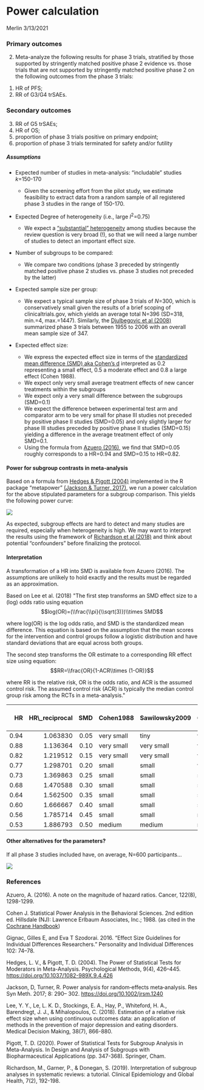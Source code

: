 Power calculation
================
Merlin
3/13/2021

### Primary outcomes

2.  Meta-analyze the following results for phase 3 trials, stratified by
    those supported by stringently matched positive phase 2 evidence
    vs. those trials that are not supported by stringently matched
    positive phase 2 on the following outcomes from the phase 3 trials:

<!-- -->

1.  HR of PFS;  
2.  RR of G3/G4 trSAEs.

### Secondary outcomes

3.  RR of G5 trSAEs;
4.  HR of OS;
5.  proportion of phase 3 trials positive on primary endpoint;
6.  proportion of phase 3 trials terminated for safety and/or futility

##### Assumptions

-   Expected number of studies in meta-analysis: “includable” studies
    *k*=150-170

    -   Given the screening effort from the pilot study, we estimate
        feasibility to extract data from a random sample of all
        registered phase 3 studies in the range of 150-170.

-   Expected Degree of heterogeneity (i.e., large *I*<sup>2</sup>=0.75)

    -   We expect a [“substantial”
        heterogeneity](https://training.cochrane.org/handbook/archive/v6/chapter-10)
        among studies because the review question is very broad (!), so
        that we will need a large number of studies to detect an
        important effect size.

-   Number of subgroups to be compared:

    -   We compare two conditions (phase 3 preceded by stringently
        matched positive phase 2 studies vs. phase 3 studies not
        preceded by the latter)

-   Expected sample size per group:

    -   We expect a typical sample size of phase 3 trials of *N*=300,
        which is conservatively small given the results of a brief
        scoping of clinicaltrials.gov, which yields an average total
        N=396 (SD=318, min.=4, max.=1447). Similarly, the [Djulbegovic
        et
        al (2008)](https://jamanetwork.com/journals/jamainternalmedicine/fullarticle/414102)
        summarized phase 3 trials between 1955 to 2006 with an overall
        mean sample size of 347.

-   Expected effect size:

    -   We express the expected effect size in terms of the
        [standardized mean difference (SMD) aka Cohen’s
        d](https://training.cochrane.org/handbook/archive/v6/chapter-15)
        interpreted as 0.2 representing a small effect, 0.5 a moderate
        effect and 0.8 a large effect (Cohen 1988).
    -   We expect only very small average treatment effects of new
        cancer treatments within the subgroups
    -   We expect only a very small difference between the subgroups
        (SMD=0.1)
    -   We expect the difference between experimental test arm and
        comparator arm to be very small for phase III studies not
        preceded by positive phase II studies (SMD=0.05) and only
        slightly larger for phase III studies preceded by positive phase
        II studies (SMD=0.15) yielding a difference in the average
        treatment effect of only SMD=0.1.
    -   Using the formula from
        [Azuero (2016)](https://acsjournals.onlinelibrary.wiley.com/doi/full/10.1002/cncr.29924),
        we find that SMD=0.05 roughly corresponds to a HR=0.94 and
        SMD=0.15 to HR=0.82.

#### Power for subgroup contrasts in meta-analysis

Based on a formula from [Hedges & Pigott
(2004)](https://psycnet.apa.org/record/2004-21445-002) implemented in
the R package “metapower” [(Jackson & Turner,
2017)](https://www.ncbi.nlm.nih.gov/pmc/articles/PMC5590730/), we run a
power calculation for the above stipulated parameters for a subgroup
comparison. This yields the following power curve:

![](SMD_pwr_150k_short_files/figure-gfm/unnamed-chunk-2-1.png)<!-- -->

As expected, subgroup effects are hard to detect and many studies are
required, especially when heterogeneity is high. We may want to
interpret the results using the framework of [Richardson et al
(2018)](https://cegh.net/article/S2213-3984(18)30099-X/fulltext) and
think about potential “confounders” before finalizing the protocol.

#### Interpretation

A transformation of a HR into SMD is available from Azuero (2016). The
assumptions are unlikely to hold exactly and the results must be
regarded as an approximation.

Based on Lee et al. (2018) "The first step transforms an SMD effect size
to a (log) odds ratio using equation
$$log(OR)=(\\frac{\\pi}{\\sqrt(3)})\\times SMD$$

where log(OR) is the log odds ratio, and SMD is the standardized mean
difference. This equation is based on the assumption that the mean
scores for the intervention and control groups follow a logistic
distribution and have standard deviations that are equal across both
groups.

The second step transforms the OR estimate to a corresponding RR effect
size using equation:
$$RR=\\frac{OR}{1-ACR\\times (1-OR)}$$

where RR is the relative risk, OR is the odds ratio, and ACR is the
assumed control risk. The assumed control risk (ACR) is typically the
median control group risk among the RCTs in a meta-analysis."

<table class="table" style="margin-left: auto; margin-right: auto;">
<thead>
<tr>
<th style="text-align:right;">
HR
</th>
<th style="text-align:right;">
HR\_reciprocal
</th>
<th style="text-align:right;">
SMD
</th>
<th style="text-align:left;">
Cohen1988
</th>
<th style="text-align:left;">
Sawilowsky2009
</th>
<th style="text-align:left;">
Gignac2016
</th>
<th style="text-align:left;">
Lovakov2021
</th>
<th style="text-align:right;">
log\_OR
</th>
<th style="text-align:right;">
OR
</th>
<th style="text-align:right;">
Probability of superiority
</th>
</tr>
</thead>
<tbody>
<tr>
<td style="text-align:right;">
0.94
</td>
<td style="text-align:right;">
1.063830
</td>
<td style="text-align:right;">
0.05
</td>
<td style="text-align:left;">
very small
</td>
<td style="text-align:left;">
tiny
</td>
<td style="text-align:left;">
very small
</td>
<td style="text-align:left;">
very small
</td>
<td style="text-align:right;">
0.09
</td>
<td style="text-align:right;">
1.094174
</td>
<td style="text-align:right;">
0.514
</td>
</tr>
<tr>
<td style="text-align:right;">
0.88
</td>
<td style="text-align:right;">
1.136364
</td>
<td style="text-align:right;">
0.10
</td>
<td style="text-align:left;">
very small
</td>
<td style="text-align:left;">
very small
</td>
<td style="text-align:left;">
very small
</td>
<td style="text-align:left;">
very small
</td>
<td style="text-align:right;">
0.18
</td>
<td style="text-align:right;">
1.197217
</td>
<td style="text-align:right;">
0.514
</td>
</tr>
<tr>
<td style="text-align:right;">
0.82
</td>
<td style="text-align:right;">
1.219512
</td>
<td style="text-align:right;">
0.15
</td>
<td style="text-align:left;">
very small
</td>
<td style="text-align:left;">
very small
</td>
<td style="text-align:left;">
very small
</td>
<td style="text-align:left;">
small
</td>
<td style="text-align:right;">
0.27
</td>
<td style="text-align:right;">
1.309964
</td>
<td style="text-align:right;">
0.514
</td>
</tr>
<tr>
<td style="text-align:right;">
0.77
</td>
<td style="text-align:right;">
1.298701
</td>
<td style="text-align:right;">
0.20
</td>
<td style="text-align:left;">
small
</td>
<td style="text-align:left;">
small
</td>
<td style="text-align:left;">
very small
</td>
<td style="text-align:left;">
small
</td>
<td style="text-align:right;">
0.36
</td>
<td style="text-align:right;">
1.433329
</td>
<td style="text-align:right;">
0.514
</td>
</tr>
<tr>
<td style="text-align:right;">
0.73
</td>
<td style="text-align:right;">
1.369863
</td>
<td style="text-align:right;">
0.25
</td>
<td style="text-align:left;">
small
</td>
<td style="text-align:left;">
small
</td>
<td style="text-align:left;">
small
</td>
<td style="text-align:left;">
small
</td>
<td style="text-align:right;">
0.45
</td>
<td style="text-align:right;">
1.568312
</td>
<td style="text-align:right;">
0.514
</td>
</tr>
<tr>
<td style="text-align:right;">
0.68
</td>
<td style="text-align:right;">
1.470588
</td>
<td style="text-align:right;">
0.30
</td>
<td style="text-align:left;">
small
</td>
<td style="text-align:left;">
small
</td>
<td style="text-align:left;">
small
</td>
<td style="text-align:left;">
small
</td>
<td style="text-align:right;">
0.54
</td>
<td style="text-align:right;">
1.716007
</td>
<td style="text-align:right;">
0.514
</td>
</tr>
<tr>
<td style="text-align:right;">
0.64
</td>
<td style="text-align:right;">
1.562500
</td>
<td style="text-align:right;">
0.35
</td>
<td style="text-align:left;">
small
</td>
<td style="text-align:left;">
small
</td>
<td style="text-align:left;">
small
</td>
<td style="text-align:left;">
small
</td>
<td style="text-align:right;">
0.63
</td>
<td style="text-align:right;">
1.877611
</td>
<td style="text-align:right;">
0.514
</td>
</tr>
<tr>
<td style="text-align:right;">
0.60
</td>
<td style="text-align:right;">
1.666667
</td>
<td style="text-align:right;">
0.40
</td>
<td style="text-align:left;">
small
</td>
<td style="text-align:left;">
small
</td>
<td style="text-align:left;">
small
</td>
<td style="text-align:left;">
medium
</td>
<td style="text-align:right;">
0.73
</td>
<td style="text-align:right;">
2.075081
</td>
<td style="text-align:right;">
0.514
</td>
</tr>
<tr>
<td style="text-align:right;">
0.56
</td>
<td style="text-align:right;">
1.785714
</td>
<td style="text-align:right;">
0.45
</td>
<td style="text-align:left;">
small
</td>
<td style="text-align:left;">
small
</td>
<td style="text-align:left;">
moderate
</td>
<td style="text-align:left;">
medium
</td>
<td style="text-align:right;">
0.82
</td>
<td style="text-align:right;">
2.270500
</td>
<td style="text-align:right;">
0.514
</td>
</tr>
<tr>
<td style="text-align:right;">
0.53
</td>
<td style="text-align:right;">
1.886793
</td>
<td style="text-align:right;">
0.50
</td>
<td style="text-align:left;">
medium
</td>
<td style="text-align:left;">
medium
</td>
<td style="text-align:left;">
moderate
</td>
<td style="text-align:left;">
medium
</td>
<td style="text-align:right;">
0.91
</td>
<td style="text-align:right;">
2.484323
</td>
<td style="text-align:right;">
0.514
</td>
</tr>
</tbody>
</table>

#### Other alternatives for the parameters?

If all phase 3 studies included have, on average, N=600 participants…

![](SMD_pwr_150k_short_files/figure-gfm/unnamed-chunk-4-1.png)<!-- -->

### References

Azuero, A. (2016). A note on the magnitude of hazard ratios. Cancer,
122(8), 1298-1299.

Cohen J. Statistical Power Analysis in the Behavioral Sciences. 2nd
edition ed. Hillsdale (NJ): Lawrence Erlbaum Associates, Inc.; 1988. (as
cited in the [Cochrane
Handbook](https://training.cochrane.org/handbook/archive/v6/chapter-15))

Gignac, Gilles E, and Eva T Szodorai. 2016. “Effect Size Guidelines for
Individual Differences Researchers.” Personality and Individual
Differences 102: 74–78.

Hedges, L. V., & Pigott, T. D. (2004). The Power of Statistical Tests
for Moderators in Meta-Analysis. Psychological Methods, 9(4), 426–445.
<https://doi.org/10.1037/1082-989X.9.4.426>

Jackson, D, Turner, R. Power analysis for random‐effects meta‐analysis.
Res Syn Meth. 2017; 8: 290– 302. <https://doi.org/10.1002/jrsm.1240>

Lee, Y. Y., Le, L. K. D., Stockings, E. A., Hay, P., Whiteford, H. A.,
Barendregt, J. J., & Mihalopoulos, C. (2018). Estimation of a relative
risk effect size when using continuous outcomes data: an application of
methods in the prevention of major depression and eating disorders.
Medical Decision Making, 38(7), 866-880.

Pigott, T. D. (2020). Power of Statistical Tests for Subgroup Analysis
in Meta-Analysis. In Design and Analysis of Subgroups with
Biopharmaceutical Applications (pp. 347-368). Springer, Cham.

Richardson, M., Garner, P., & Donegan, S. (2019). Interpretation of
subgroup analyses in systematic reviews: a tutorial. Clinical
Epidemiology and Global Health, 7(2), 192-198.

